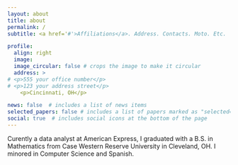 ```yaml
---
layout: about
title: about
permalink: /
subtitle: <a href='#'>Affiliations</a>. Address. Contacts. Moto. Etc.

profile:
  align: right
  image: 
  image_circular: false # crops the image to make it circular
  address: >
# <p>555 your office number</p>
# <p>123 your address street</p>
    <p>Cincinnati, OH</p>

news: false  # includes a list of news items
selected_papers: false # includes a list of papers marked as "selected={true}"
social: true  # includes social icons at the bottom of the page
---
```

Curently a data analyst at American Express, I graduated with a B.S. in Mathematics from Case Western Reserve University in Cleveland, OH. I minored in Computer Science and Spanish.
